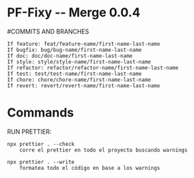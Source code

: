 # PF-Fixy -- Merge 0.0.4

#COMMITS AND BRANCHES

    If feature: feat/feature-name/first-name-last-name
    If bugfix: bug/bug-name/first-name-last-name
    If doc: doc/doc-name/first-name-last-name
    If style: style/style-name/first-name-last-name
    If refactor: refactor/refactor-name/first-name-last-name
    If test: test/test-name/first-name-last-name
    If chore: chore/chore-name/first-name-last-name
    If revert: revert/revert-name/first-name-last-name

# Commands

RUN PRETTIER:

    npx prettier . --check
        corre el prettier en todo el proyecto buscando warnings

    npx prettier . --write
        formatea todo el código en base a los warnings

